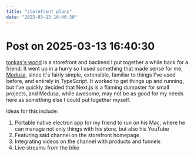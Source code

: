 ```yaml
---
title: "storefront plans"
date: "2025-03-13 16:40:30"
---
```


# Post on 2025-03-13 16:40:30

[tonkas's world](https://tonkas.world) is a storefront and backend I put together a while back for a friend. It went up in a hurry so I used something that made sense for me, [Medusa](https://docs.medusajs.com/), since it's fairly simple, extensible, familiar to things I've used before, and entirely in TypeScript. It worked to get things up and running, but I've quickly decided that Next.js is a flaming dumpster for small projects, and Medusa, while awesome, may not be as good for my needs here as something else I could put together myself.

Ideas for this include:

1. Portable native electron app for my friend to run on his Mac, where he can manage not only things with his store, but also his YouTube
2. Featuring said channel on the storefront homepage
3. Integrating videos on the channel with products and funnels
4. Live streams from the bike
